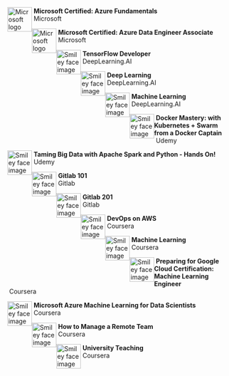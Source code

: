 <p>
  <img src="https://upload.wikimedia.org/wikipedia/commons/thumb/4/44/Microsoft_logo.svg/2048px-Microsoft_logo.svg.png" alt="Microsoft logo"
    style="float:left; width:55px; height:55px;">
  <span style="vertical-align:bottom">
    &nbsp;<strong>Microsoft Certified: Azure Fundamentals</strong><br>
    &nbsp;Microsoft
  </span>
</p>

<p>
  <img src="https://upload.wikimedia.org/wikipedia/commons/thumb/4/44/Microsoft_logo.svg/2048px-Microsoft_logo.svg.png" alt="Microsoft logo"
    style="float:left; width:55px; height:55px;">
  <span style="vertical-align:bottom">
    &nbsp;<strong>Microsoft Certified: Azure Data Engineer Associate</strong><br>
    &nbsp;Microsoft
  </span>
</p>

<p>
  <img src="https://coursera-university-assets.s3.amazonaws.com/b4/5cb90bb92f420b99bf323a0356f451/Icon.png" alt="Smiley face image"
    style="float:left; width:55px; height:55px;">
  <span style="vertical-align:bottom">
    &nbsp;<strong>TensorFlow Developer</strong><br>
    &nbsp;DeepLearning.AI
  </span>
</p>

<p>
  <img src="https://coursera-university-assets.s3.amazonaws.com/b4/5cb90bb92f420b99bf323a0356f451/Icon.png" alt="Smiley face image"
    style="float:left; width:55px; height:55px;">
  <span style="vertical-align:bottom">
    &nbsp;<strong>Deep Learning</strong><br>
    &nbsp;DeepLearning.AI
  </span>
</p>

<p>
  <img src="https://coursera-university-assets.s3.amazonaws.com/b4/5cb90bb92f420b99bf323a0356f451/Icon.png" alt="Smiley face image"
    style="float:left; width:55px; height:55px;">
  <span style="vertical-align:bottom">
    &nbsp;<strong>Machine Learning</strong><br>
    &nbsp;DeepLearning.AI
  </span>
</p>

<p>
  <img src="https://cdn.worldvectorlogo.com/logos/udemy-1.svg" alt="Smiley face image"
    style="float:left; width:55px; height:55px;">
  <span style="vertical-align:bottom">
    &nbsp;<strong>Docker Mastery: with Kubernetes + Swarm from a Docker Captain</strong><br>
    &nbsp;Udemy
  </span>
</p>

<p>
  <img src="https://cdn.worldvectorlogo.com/logos/udemy-1.svg" alt="Smiley face image"
    style="float:left; width:55px; height:55px;">
  <span style="vertical-align:bottom">
    &nbsp;<strong>Taming Big Data with Apache Spark and Python - Hands On!</strong><br>
    &nbsp;Udemy
  </span>
</p>

<p>
  <img src="https://cdn.worldvectorlogo.com/logos/gitlab.svg" alt="Smiley face image"
    style="float:left; width:55px; height:55px;">
  <span style="vertical-align:bottom">
    &nbsp;<strong>Gitlab 101</strong><br>
    &nbsp;Gitlab
  </span>
</p>

<p>
  <img src="https://cdn.worldvectorlogo.com/logos/gitlab.svg" alt="Smiley face image"
    style="float:left; width:55px; height:55px;">
  <span style="vertical-align:bottom">
    &nbsp;<strong>Gitlab 201</strong><br>
    &nbsp;Gitlab
  </span>
</p>

<p>
  <img src="https://149396518.v2.pressablecdn.com/wp-content/uploads/2020/12/cropped-android-chrome-512x512-1.png" alt="Smiley face image"
    style="float:left; width:55px; height:55px;">
  <span style="vertical-align:bottom">
    &nbsp;<strong>DevOps on AWS</strong><br>
    &nbsp;Coursera
  </span>
</p>

<p>
  <img src="https://149396518.v2.pressablecdn.com/wp-content/uploads/2020/12/cropped-android-chrome-512x512-1.png" alt="Smiley face image"
    style="float:left; width:55px; height:55px;">
  <span style="vertical-align:bottom">
    &nbsp;<strong>Machine Learning</strong><br>
    &nbsp;Coursera
  </span>
</p>

<p>
  <img src="https://149396518.v2.pressablecdn.com/wp-content/uploads/2020/12/cropped-android-chrome-512x512-1.png" alt="Smiley face image"
    style="float:left; width:55px; height:55px;">
  <span style="vertical-align:bottom">
    &nbsp;<strong>Preparing for Google Cloud Certification: Machine Learning Engineer</strong><br>
    &nbsp;Coursera
  </span>
</p>

<p>
  <img src="https://149396518.v2.pressablecdn.com/wp-content/uploads/2020/12/cropped-android-chrome-512x512-1.png" alt="Smiley face image"
    style="float:left; width:55px; height:55px;">
  <span style="vertical-align:bottom">
    &nbsp;<strong>Microsoft Azure Machine Learning for Data Scientists</strong><br>
    &nbsp;Coursera
  </span>
</p>

<p>
  <img src="https://149396518.v2.pressablecdn.com/wp-content/uploads/2020/12/cropped-android-chrome-512x512-1.png" alt="Smiley face image"
    style="float:left; width:55px; height:55px;">
  <span style="vertical-align:bottom">
    &nbsp;<strong>How to Manage a Remote Team</strong><br>
    &nbsp;Coursera
  </span>
</p>

<p>
  <img src="https://149396518.v2.pressablecdn.com/wp-content/uploads/2020/12/cropped-android-chrome-512x512-1.png" alt="Smiley face image"
    style="float:left; width:55px; height:55px;">
  <span style="vertical-align:bottom">
    &nbsp;<strong>University Teaching</strong><br>
    &nbsp;Coursera
  </span>
</p>
